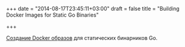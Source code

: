 +++
date = "2014-08-17T23:45:11+03:00"
draft = false
title = "Building Docker Images for Static Go Binaries"

+++

<p><a href="https://medium.com/@kelseyhightower/optimizing-docker-images-for-static-binaries-b5696e26eb07">Cоздание Docker образов</a> для статических бинарников Go.</p>

